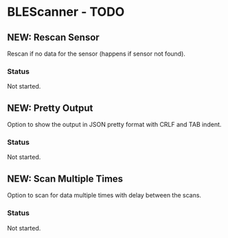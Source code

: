 # BLEScanner - TODO

## NEW: Rescan Sensor
Rescan if no data for the sensor (happens if sensor not found).
### Status
Not started.

## NEW: Pretty Output
Option to show the output in JSON pretty format with CRLF and TAB indent.
### Status
Not started.

## NEW: Scan Multiple Times
Option to scan for data multiple times with delay between the scans.
### Status
Not started.
